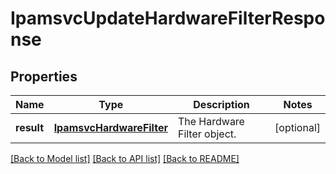 # IpamsvcUpdateHardwareFilterResponse

## Properties
Name | Type | Description | Notes
------------ | ------------- | ------------- | -------------
**result** | [**IpamsvcHardwareFilter**](IpamsvcHardwareFilter.md) | The Hardware Filter object. | [optional] 

[[Back to Model list]](../README.md#documentation-for-models) [[Back to API list]](../README.md#documentation-for-api-endpoints) [[Back to README]](../README.md)



